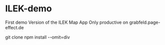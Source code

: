 # ILEK-demo

First demo Version of the ILEK Map App
Only productive on grabfeld.page-effect.de

git clone
npm install --omit=div
